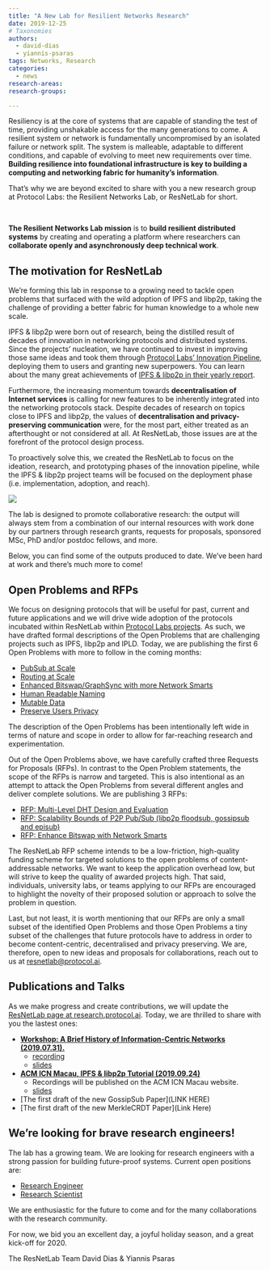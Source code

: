```yaml
---
title: "A New Lab for Resilient Networks Research"
date: 2019-12-25
# Taxonomies
authors:
  - david-dias
  - yiannis-psaras
tags: Networks, Research
categories:
  - news
research-areas:
research-groups:

---
```


Resiliency is at the core of systems that are capable of standing the test of time, providing unshakable access for the many generations to come. A resilient system or network is fundamentally uncompromised by an isolated failure or network split. The system is malleable, adaptable to different conditions, and capable of evolving to meet new requirements over time. **Building resilience into foundational infrastructure is key to building a computing and networking fabric for humanity’s information**.

That’s why we are beyond excited to share with you a new research group at Protocol Labs: the Resilient Networks Lab, or ResNetLab for short.

<br/>

**The Resilient Networks Lab mission** is to **build resilient distributed systems** by creating and operating a platform where researchers can **collaborate openly and asynchronously deep technical work**.

## The motivation for ResNetLab

We’re forming this lab in response to a growing need to tackle open problems that surfaced with the wild adoption of IPFS and libp2p, taking the challenge of providing a better fabric for human knowledge to a whole new scale.

IPFS & libp2p were born out of research, being the distilled result of decades of innovation in networking protocols and distributed systems. Since the projects’ nucleation, we have continued to invest in improving those same ideas and took them through [Protocol Labs’ Innovation Pipeline](https://protocol.ai/blog/protocol-labs-creating-new-networks/), deploying them to users and granting new superpowers. You can learn about the many great achievements of [IPFS & libp2p in their yearly report](https://blog.ipfs.io/weekly-72).

Furthermore, the increasing momentum towards **decentralisation of Internet services** is calling for new features to be inherently integrated into the networking protocols stack. Despite decades of research on topics close to IPFS and libp2p, the values of **decentralisation and privacy-preserving communication** were, for the most part, either treated as an afterthought or not considered at all. At ResNetLab, those issues are at the forefront of the protocol design process.

To proactively solve this, we created the ResNetLab to focus on the ideation, research, and prototyping phases of the innovation pipeline, while the IPFS & libp2p project teams will be focused on the deployment phase (i.e. implementation, adoption, and reach).

![](/images/posts/research-pipeline-map.png)

The lab is designed to promote collaborative research: the output will always stem from a combination of our internal resources with work done by our partners through research grants, requests for proposals, sponsored MSc, PhD and/or postdoc fellows, and more.

Below, you can find some of the outputs produced to date. We’ve been hard at work and there’s much more to come!

## Open Problems and RFPs

We focus on designing protocols that will be useful for past, current and future applications and we will drive wide adoption of the protocols incubated within ResNetLab within [Protocol Labs projects](https://protocol.ai/projects/). As such, we have drafted formal descriptions of the Open Problems that are challenging projects such as IPFS, libp2p and IPLD. Today, we are publishing the first 6 Open Problems with more to follow in the coming months:

- [PubSub at Scale](https://github.com/libp2p/notes/blob/master/OPEN_PROBLEMS/PUBSUB_AT_SCALE.md)
- [Routing at Scale](https://github.com/libp2p/notes/blob/master/OPEN_PROBLEMS/ROUTING_AT_SCALE.md)
- [Enhanced Bitswap/GraphSync with more Network Smarts](https://github.com/ipfs/notes/blob/master/OPEN_PROBLEMS/ENHANCED_BITSWAP_GRAPHSYNC.md)
- [Human Readable Naming](https://github.com/ipfs/notes/blob/master/OPEN_PROBLEMS/HUMAN_READABLE_NAMING.md)
- [Mutable Data](https://github.com/ipfs/notes/blob/master/OPEN_PROBLEMS/MUTABLE_DATA.md)
- [Preserve Users Privacy](https://github.com/ipfs/notes/blob/master/OPEN_PROBLEMS/PRESERVE_USER_PRIVACY.md)

The description of the Open Problems has been intentionally left wide in terms of nature and scope in order to allow for far-reaching research and experimentation.

Out of the Open Problems above, we have carefully crafted three Requests for Proposals (RFPs). In contrast to the Open Problem statements, the scope of the RFPs is narrow and targeted. This is also intentional as an attempt to attack the Open Problems from several different angles and deliver complete solutions. We are publishing 3 RFPs:

- [RFP: Multi-Level DHT Design and Evaluation](LINK)
- [RFP: Scalability Bounds of P2P Pub/Sub (libp2p floodsub, gossipsub and episub)](LINK)
- [RFP: Enhance Bitswap with Network Smarts](LINK)

The ResNetLab RFP scheme intends to be a low-friction, high-quality funding scheme for targeted solutions to the open problems of content-addressable networks. We want to keep the application overhead low, but will strive to keep the quality of awarded projects high. That said, individuals, university labs, or teams applying to our RFPs are encouraged to highlight the novelty of their proposed solution or approach to solve the problem in question.

Last, but not least, it is worth mentioning that our RFPs are only a small subset of the identified Open Problems and those Open Problems a tiny subset of the challenges that future protocols have to address in order to become content-centric, decentralised and privacy preserving. We are, therefore, open to new ideas and proposals for collaborations, reach out to us at [resnetlab@protocol.ai](mailto:resnetlab@protocol.ai).

## Publications and Talks

As we make progress and create contributions, we will update the [ResNetLab page at research.protocol.ai](https://research.protocol.ai/research/groups/resnetlab/). Today, we are thrilled to share with you the lastest ones:

- [**Workshop: A Brief History of Information-Centric Networks (2019.07.31).**](https://github.com/protocol/research/issues/14)
  - [recording](https://www.youtube.com/watch?v=rbLioc1h9dg)
  - [slides](https://drive.google.com/a/protocol.ai/file/d/1IQL2S9TREjpMTwfsJO0-dYNR9LQdZCAq/view)
- [**ACM ICN Macau, IPFS & libp2p Tutorial (2019.09.24)**](https://conferences.sigcomm.org/acm-icn/2019/tutorial-IPFS.php)
  - Recordings will be published on the ACM ICN Macau website.
  - [slides](https://drive.google.com/drive/u/1/folders/1PJ3oK_jLxnIRxwj-ucTmDhQObisIcIoz)
- [The first draft of the new GossipSub Paper](LINK HERE)
- [The first draft of the new MerkleCRDT Paper](Link Here)

## We’re looking for brave research engineers!

The lab has a growing team. We are looking for research engineers with a strong passion for building future-proof systems. Current open positions are:

- [Research Engineer](https://jobs.lever.co/protocol/f39f7fe0-1805-40d2-9453-90fd25c72bc3)
- [Research Scientist](https://jobs.lever.co/protocol/4335ddb3-a5dd-42be-b12f-b9dccf255c1d)

We are enthusiastic for the future to come and for the many collaborations with the research community.

For now, we bid you an excellent day, a joyful holiday season, and a great kick-off for 2020.

The ResNetLab Team
David Dias & Yiannis Psaras
